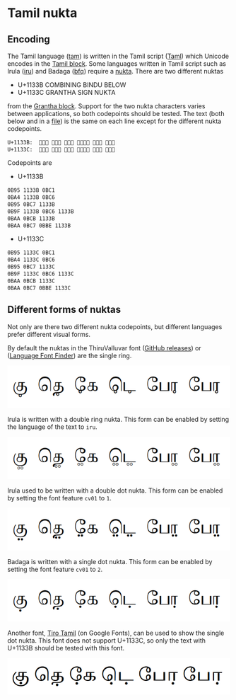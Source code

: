 # Tamil nukta

## Encoding

The Tamil language ([tam](https://www.ethnologue.com/language/tam/))
is written in the Tamil script ([Taml](https://scriptsource.org/scr/Taml))
which Unicode encodes in the [Tamil block](https://www.unicode.org/charts/PDF/U0B80.pdf).
Some languages written in Tamil script such as
Irula ([iru](https://www.ethnologue.com/language/iru/)) and
Badaga ([bfq](https://www.ethnologue.com/language/bfq/))
require a [nukta](https://www.unicode.org/versions/Unicode16.0.0/core-spec/chapter-12/#G706808).
There are two different nuktas
- U+1133B COMBINING BINDU BELOW
- U+1133C GRANTHA SIGN NUKTA

from the [Grantha block](https://www.unicode.org/charts/PDF/U11300.pdf).
Support for the two nukta characters varies between applications, so both codepoints should be tested.
The text (both below and in a [file](data.txt)) is the same on each line except for the different nukta codepoints.
```
U+1133B:  க𑌻ு த𑌻ெ கே𑌻 ட𑌻ெ𑌻 போ𑌻 போ𑌻
U+1133C:  க𑌼ு த𑌼ெ கே𑌼 ட𑌼ெ𑌼 போ𑌼 போ𑌼
```

Codepoints are

- U+1133B
```
0B95 1133B 0BC1
0BA4 1133B 0BC6
0B95 0BC7 1133B
0B9F 1133B 0BC6 1133B
0BAA 0BCB 1133B
0BAA 0BC7 0BBE 1133B
```
- U+1133C
```
0B95 1133C 0BC1
0BA4 1133C 0BC6
0B95 0BC7 1133C
0B9F 1133C 0BC6 1133C
0BAA 0BCB 1133C
0BAA 0BC7 0BBE 1133C
```

## Different forms of nuktas

Not only are there two different nukta codepoints,
but different languages prefer different visual forms.

By default the nuktas in the ThiruValluvar font
([GitHub releases](https://github.com/nlci/taml-font-thiruvalluvar/releases)) or
([Language Font Finder](https://lff.api.languagetechnology.org/family/thiruvalluvar))
are the single ring.

![TamilNuktaSingleRing](images/single-ring.png)

Irula is written with a double ring nukta.
This form can be enabled by setting the language of the text to `iru`.

![TamilNuktaDoubleRing](images/double-ring.png)

Irula used to be written with a double dot nukta.
This form can be enabled by setting the font feature `cv01` to `1`.

![TamilNuktaDoubleDot](images/double-dot.png)

Badaga is written with a single dot nukta.
This form can be enabled by setting the font feature `cv01` to `2`.

![TamilNuktaSingleDot](images/single-dot.png)

Another font, [Tiro Tamil](https://fonts.google.com/?query=Tiro+Tamil) (on Google Fonts), can be used to show the single dot nukta. This font does not support U+1133C, so only the text with U+1133B should be tested with this font.

![TamilNuktaSingleDotTiro](images/single-dot-tiro.png)
